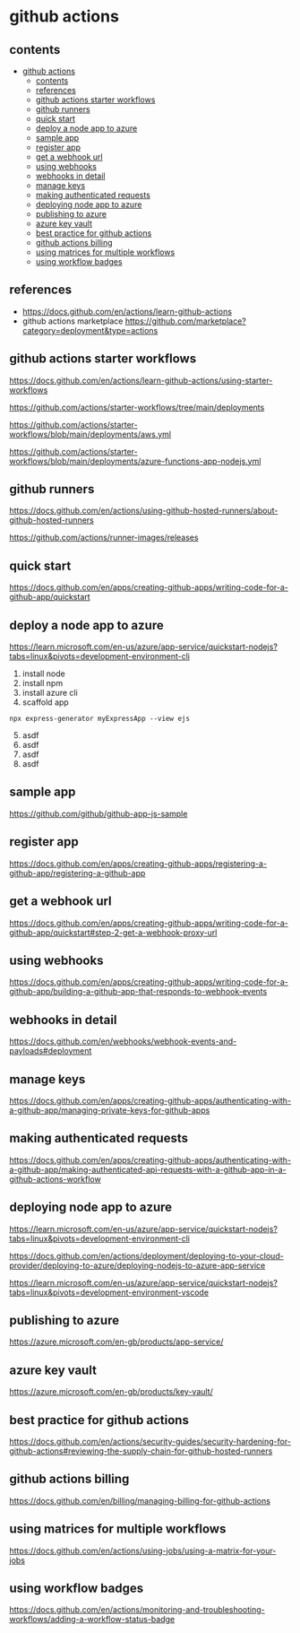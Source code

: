 # github actions

## contents

- [github actions](#github-actions)
  - [contents](#contents)
  - [references](#references)
  - [github actions starter workflows](#github-actions-starter-workflows)
  - [github runners](#github-runners)
  - [quick start](#quick-start)
  - [deploy a node app to azure](#deploy-a-node-app-to-azure)
  - [sample app](#sample-app)
  - [register app](#register-app)
  - [get a webhook url](#get-a-webhook-url)
  - [using webhooks](#using-webhooks)
  - [webhooks in detail](#webhooks-in-detail)
  - [manage keys](#manage-keys)
  - [making authenticated requests](#making-authenticated-requests)
  - [deploying node app to azure](#deploying-node-app-to-azure)
  - [publishing to azure](#publishing-to-azure)
  - [azure key vault](#azure-key-vault)
  - [best practice for github actions](#best-practice-for-github-actions)
  - [github actions billing](#github-actions-billing)
  - [using matrices for multiple workflows](#using-matrices-for-multiple-workflows)
  - [using workflow badges](#using-workflow-badges)

## references

- https://docs.github.com/en/actions/learn-github-actions
- github actions marketplace https://github.com/marketplace?category=deployment&type=actions
  


## github actions starter workflows

https://docs.github.com/en/actions/learn-github-actions/using-starter-workflows

https://github.com/actions/starter-workflows/tree/main/deployments

https://github.com/actions/starter-workflows/blob/main/deployments/aws.yml

https://github.com/actions/starter-workflows/blob/main/deployments/azure-functions-app-nodejs.yml


## github runners

https://docs.github.com/en/actions/using-github-hosted-runners/about-github-hosted-runners

https://github.com/actions/runner-images/releases

## quick start

https://docs.github.com/en/apps/creating-github-apps/writing-code-for-a-github-app/quickstart

## deploy a node app to azure

https://learn.microsoft.com/en-us/azure/app-service/quickstart-nodejs?tabs=linux&pivots=development-environment-cli

1. install node 
2. install npm
3. install azure cli
4. scaffold app
```
npx express-generator myExpressApp --view ejs
```
5. asdf
6. asdf
7. asdf
8. asdf



## sample app

https://github.com/github/github-app-js-sample

## register app

https://docs.github.com/en/apps/creating-github-apps/registering-a-github-app/registering-a-github-app

## get a webhook url

https://docs.github.com/en/apps/creating-github-apps/writing-code-for-a-github-app/quickstart#step-2-get-a-webhook-proxy-url

## using webhooks

https://docs.github.com/en/apps/creating-github-apps/writing-code-for-a-github-app/building-a-github-app-that-responds-to-webhook-events

## webhooks in detail

https://docs.github.com/en/webhooks/webhook-events-and-payloads#deployment

## manage keys

https://docs.github.com/en/apps/creating-github-apps/authenticating-with-a-github-app/managing-private-keys-for-github-apps

## making authenticated requests

https://docs.github.com/en/apps/creating-github-apps/authenticating-with-a-github-app/making-authenticated-api-requests-with-a-github-app-in-a-github-actions-workflow

## deploying node app to azure

https://learn.microsoft.com/en-us/azure/app-service/quickstart-nodejs?tabs=linux&pivots=development-environment-cli

https://docs.github.com/en/actions/deployment/deploying-to-your-cloud-provider/deploying-to-azure/deploying-nodejs-to-azure-app-service

https://learn.microsoft.com/en-us/azure/app-service/quickstart-nodejs?tabs=linux&pivots=development-environment-vscode

## publishing to azure

https://azure.microsoft.com/en-gb/products/app-service/

## azure key vault

https://azure.microsoft.com/en-gb/products/key-vault/

## best practice for github actions

https://docs.github.com/en/actions/security-guides/security-hardening-for-github-actions#reviewing-the-supply-chain-for-github-hosted-runners

## github actions billing

https://docs.github.com/en/billing/managing-billing-for-github-actions

## using matrices for multiple workflows

https://docs.github.com/en/actions/using-jobs/using-a-matrix-for-your-jobs

## using workflow badges

https://docs.github.com/en/actions/monitoring-and-troubleshooting-workflows/adding-a-workflow-status-badge

